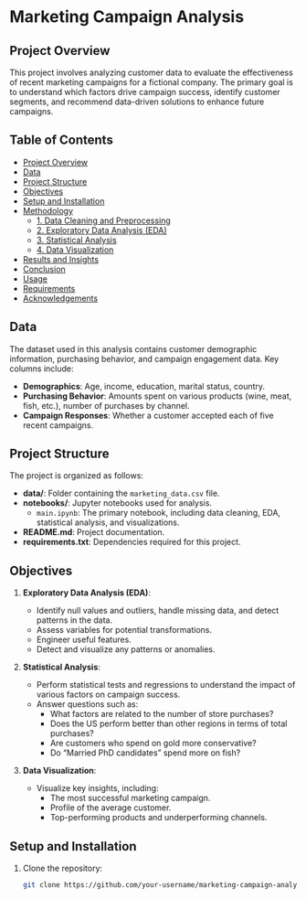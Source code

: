 # Marketing Campaign Analysis

## Project Overview
This project involves analyzing customer data to evaluate the effectiveness of recent marketing campaigns for a fictional company. The primary goal is to understand which factors drive campaign success, identify customer segments, and recommend data-driven solutions to enhance future campaigns.

## Table of Contents
- [Project Overview](#project-overview)
- [Data](#data)
- [Project Structure](#project-structure)
- [Objectives](#objectives)
- [Setup and Installation](#setup-and-installation)
- [Methodology](#methodology)
  - [1. Data Cleaning and Preprocessing](#1-data-cleaning-and-preprocessing)
  - [2. Exploratory Data Analysis (EDA)](#2-exploratory-data-analysis-eda)
  - [3. Statistical Analysis](#3-statistical-analysis)
  - [4. Data Visualization](#4-data-visualization)
- [Results and Insights](#results-and-insights)
- [Conclusion](#conclusion)
- [Usage](#usage)
- [Requirements](#requirements)
- [Acknowledgements](#acknowledgements)

## Data
The dataset used in this analysis contains customer demographic information, purchasing behavior, and campaign engagement data. Key columns include:
- **Demographics**: Age, income, education, marital status, country.
- **Purchasing Behavior**: Amounts spent on various products (wine, meat, fish, etc.), number of purchases by channel.
- **Campaign Responses**: Whether a customer accepted each of five recent campaigns.

## Project Structure
The project is organized as follows:
- **data/**: Folder containing the `marketing_data.csv` file.
- **notebooks/**: Jupyter notebooks used for analysis.
  - `main.ipynb`: The primary notebook, including data cleaning, EDA, statistical analysis, and visualizations.
- **README.md**: Project documentation.
- **requirements.txt**: Dependencies required for this project.

## Objectives
1. **Exploratory Data Analysis (EDA)**:
   - Identify null values and outliers, handle missing data, and detect patterns in the data.
   - Assess variables for potential transformations.
   - Engineer useful features.
   - Detect and visualize any patterns or anomalies.

2. **Statistical Analysis**:
   - Perform statistical tests and regressions to understand the impact of various factors on campaign success.
   - Answer questions such as:
     - What factors are related to the number of store purchases?
     - Does the US perform better than other regions in terms of total purchases?
     - Are customers who spend on gold more conservative?
     - Do “Married PhD candidates” spend more on fish?

3. **Data Visualization**:
   - Visualize key insights, including:
     - The most successful marketing campaign.
     - Profile of the average customer.
     - Top-performing products and underperforming channels.

## Setup and Installation
1. Clone the repository:
   ```bash
   git clone https://github.com/your-username/marketing-campaign-analysis.git
